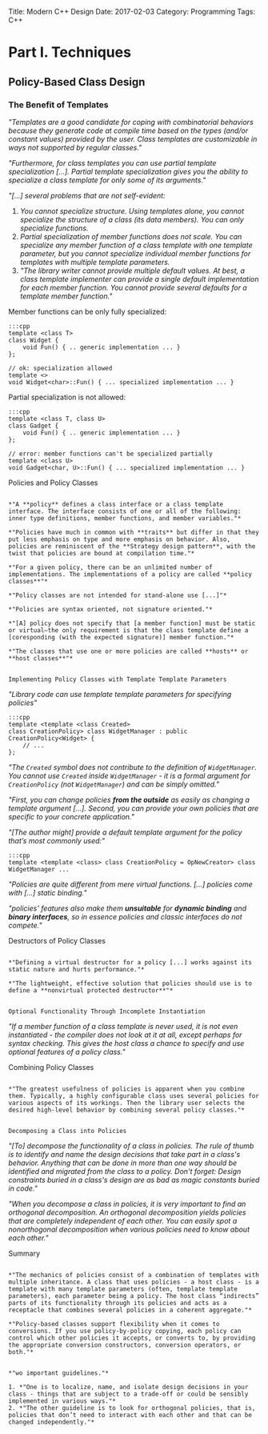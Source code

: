 Title: Modern C++ Design 
Date: 2017-02-03
Category: Programming
Tags: C++

Part I. Techniques
==================

Policy-Based Class Design
-------------------------

### The Benefit of Templates
*"Templates are a good candidate for coping with combinatorial behaviors because they generate code at compile time based on the types (and/or constant values) provided by the user.
Class templates are customizable in ways not supported by regular classes."*

*"Furthermore, for class templates you can use partial template specialization [...]. Partial template specialization gives you the ability to specialize a class template for only some of its arguments."*

*"[...] several problems that are not self-evident:*

1. *You cannot specialize structure. Using templates alone, you cannot specialize the structure of a class (its data members). You can only specialize functions.*
2. *Partial specialization of member functions does not scale. You can specialize any member function of a class template with one template parameter, but you cannot specialize individual member functions for templates with multiple template parameters.*
3. *"The library writer cannot provide multiple default values. At best, a class template implementer can provide a single default implementation for each member function. You cannot provide several defaults for a template member function."*


Member functions can be only fully specialized:

    :::cpp
    template <class T> 
    class Widget { 
        void Fun() { .. generic implementation ... }
    };
    
    // ok: specialization allowed
    template <>
    void Widget<char>::Fun() { ... specialized implementation ... }

Partial specialization is not allowed:

    :::cpp
    template <class T, class U>
    class Gadget {
        void Fun() { .. generic implementation ... } 
    };
    
    // error: member functions can't be specialized partially
    template <class U>
    void Gadget<char, U>::Fun() { ... specialized implementation ... }


Policies and Policy Classes
~~~~~~~~~~~~~~~~~~~~~~~~~~~

*"A **policy** defines a class interface or a class template interface. The interface consists of one or all of the following: inner type definitions, member functions, and member variables."*

*"Policies have much in common with **traits** but differ in that they put less emphasis on type and more emphasis on behavior. Also, policies are reminiscent of the **Strategy design pattern**, with the twist that policies are bound at compilation time."*

*"For a given policy, there can be an unlimited number of implementations. The implementations of a policy are called **policy classes**"*

*"Policy classes are not intended for stand-alone use [...]"*

*"Policies are syntax oriented, not signature oriented."*

*"[A] policy does not specify that [a member function] must be static or virtual—the only requirement is that the class template define a [coresponding (with the expected signature)] member function."*

*"The classes that use one or more policies are called **hosts** or **host classes**"*


Implementing Policy Classes with Template Template Parameters
~~~~~~~~~~~~~~~~~~~~~~~~~~~~~~~~~~~~~~~~~~~~~~~~~~~~~~~~~~~~~

*"Library code can use template template parameters for specifying policies"*

    :::cpp
    template <template <class Created>
    class CreationPolicy> class WidgetManager : public CreationPolicy<Widget> { 
        // ...
    };

*"The `Created` symbol does not contribute to the definition of `WidgetManager`. You cannot use `Created` inside `WidgetManager` - it is a formal argument for `CreationPolicy` (not `WidgetManager`) and can be simply omitted."*

*"First, you can change policies **from the outside** as easily as changing a template argument [...]. Second, you can provide your own policies that are specific to your concrete application."*

*"[The author might] provide a default template argument for the policy that’s most commonly used:"*

    :::cpp
    template <template <class> class CreationPolicy = OpNewCreator> class WidgetManager ...

*"Policies are quite different from mere virtual functions. [...] policies come with [...] static binding."*

*"policies' features also make them **unsuitable** for **dynamic binding** and **binary interfaces**, so in essence policies and classic interfaces do not compete."*


Destructors of Policy Classes
~~~~~~~~~~~~~~~~~~~~~~~~~~~~~

*"Defining a virtual destructor for a policy [...] works against its static nature and hurts performance."*

*"The lightweight, effective solution that policies should use is to define a **nonvirtual protected destructor**"*


Optional Functionality Through Incomplete Instantiation
~~~~~~~~~~~~~~~~~~~~~~~~~~~~~~~~~~~~~~~~~~~~~~~~~~~~~~~

*"If a member function of a class template is never used, it is not even instantiated - the compiler does not look at it at all, except perhaps for syntax checking. This gives the host class a chance to specify and use optional features of a policy class."*


Combining Policy Classes
~~~~~~~~~~~~~~~~~~~~~~~~

*"The greatest usefulness of policies is apparent when you combine them. Typically, a highly configurable class uses several policies for various aspects of its workings. Then the library user selects the desired high-level behavior by combining several policy classes."*


Decomposing a Class into Policies
~~~~~~~~~~~~~~~~~~~~~~~~~~~~~~~~~

*"[To] decompose the functionality of a class in policies. The rule of thumb is to identify and name the design decisions that take part in a class's behavior. Anything that can be done in more than one way should be identified and migrated from the class to a policy. Don't forget: Design constraints buried in a class's design are as bad as magic constants buried in code."*



*"When you decompose a class in policies, it is very important to find an orthogonal decomposition. An orthogonal decomposition yields policies that are completely independent of each other. You can easily spot a nonorthogonal decomposition when various policies need to know about each other."*


Summary
~~~~~~~

*"The mechanics of policies consist of a combination of templates with multiple inheritance. A class that uses policies - a host class - is a template with many template parameters (often, template template parameters), each parameter being a policy. The host class “indirects” parts of its functionality through its policies and acts as a receptacle that combines several policies in a coherent aggregate."*

*"Policy-based classes support flexibility when it comes to conversions. If you use policy-by-policy copying, each policy can control which other policies it accepts, or converts to, by providing the appropriate conversion constructors, conversion operators, or both."*


*"wo important guidelines."*

1. *"One is to localize, name, and isolate design decisions in your class - things that are subject to a trade-off or could be sensibly implemented in various ways."*
2. *"The other guideline is to look for orthogonal policies, that is, policies that don’t need to interact with each other and that can be changed independently."*
